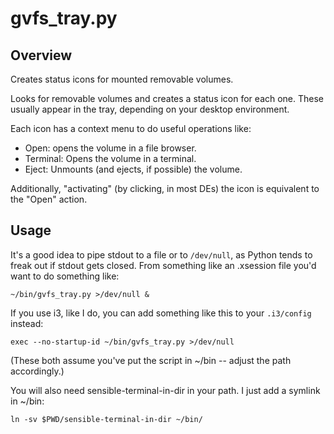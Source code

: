 gvfs_tray.py
==


Overview
--

Creates status icons for mounted removable volumes.

Looks for removable volumes and creates a status icon for each one. These
usually appear in the tray, depending on your desktop environment.

Each icon has a context menu to do useful operations like:

- Open: opens the volume in a file browser.
- Terminal: Opens the volume in a terminal.
- Eject: Unmounts (and ejects, if possible) the volume.

Additionally, "activating" (by clicking, in most DEs) the icon is equivalent to
the "Open" action.


Usage
--

It's a good idea to pipe stdout to a file or to `/dev/null`, as Python tends to
freak out if stdout gets closed. From something like an .xsession file you'd
want to do something like:

    ~/bin/gvfs_tray.py >/dev/null &

If you use i3, like I do, you can add something like this to your `.i3/config`
instead:

    exec --no-startup-id ~/bin/gvfs_tray.py >/dev/null

(These both assume you've put the script in ~/bin -- adjust the path
accordingly.)

You will also need sensible-terminal-in-dir in your path. I just add a symlink
in ~/bin:

    ln -sv $PWD/sensible-terminal-in-dir ~/bin/
